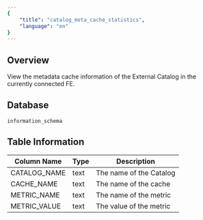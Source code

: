 ```yaml
---
{
    "title": "catalog_meta_cache_statistics",
    "language": "en"
}
---
```


## Overview

View the metadata cache information of the External Catalog in the currently connected FE.

## Database


`information_schema`


## Table Information

| Column Name  | Type | Description             |
| ------------ | ---- | ----------------------- |
| CATALOG_NAME | text | The name of the Catalog |
| CACHE_NAME   | text | The name of the cache   |
| METRIC_NAME  | text | The name of the metric  |
| METRIC_VALUE | text | The value of the metric |

